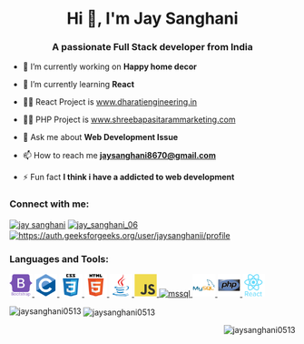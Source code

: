 <h1 align="center">Hi 👋, I'm Jay Sanghani</h1>
<h3 align="center">A passionate Full Stack developer from India</h3>

- 🔭 I’m currently working on **Happy home decor**

- 🌱 I’m currently learning **React**

- 👨‍💻 React Project is www.dharatiengineering.in

- 👨‍💻 PHP Project is www.shreebapasitarammarketing.com

- 💬 Ask me about **Web Development Issue**

- 📫 How to reach me **jaysanghani8670@gmail.com**

- ⚡ Fun fact **I think i have a addicted to web development**

<h3 align="left">Connect with me:</h3>
<p align="left">
<a href="https://fb.com/jay sanghani" target="blank"><img align="center" src="https://raw.githubusercontent.com/rahuldkjain/github-profile-readme-generator/master/src/images/icons/Social/facebook.svg" alt="jay sanghani" height="30" width="40" /></a>
<a href="https://instagram.com/jay_sanghani_06" target="blank"><img align="center" src="https://raw.githubusercontent.com/rahuldkjain/github-profile-readme-generator/master/src/images/icons/Social/instagram.svg" alt="jay_sanghani_06" height="30" width="40" /></a>
<a href="https://auth.geeksforgeeks.org/user/https://auth.geeksforgeeks.org/user/jaysanghanii/profile" target="blank"><img align="center" src="https://raw.githubusercontent.com/rahuldkjain/github-profile-readme-generator/master/src/images/icons/Social/geeks-for-geeks.svg" alt="https://auth.geeksforgeeks.org/user/jaysanghanii/profile" height="30" width="40" /></a>
</p>

<h3 align="left">Languages and Tools:</h3>
<p align="left"> <a href="https://getbootstrap.com" target="_blank" rel="noreferrer"> <img src="https://raw.githubusercontent.com/devicons/devicon/master/icons/bootstrap/bootstrap-plain-wordmark.svg" alt="bootstrap" width="40" height="40"/> </a> <a href="https://www.cprogramming.com/" target="_blank" rel="noreferrer"> <img src="https://raw.githubusercontent.com/devicons/devicon/master/icons/c/c-original.svg" alt="c" width="40" height="40"/> </a> <a href="https://www.w3schools.com/css/" target="_blank" rel="noreferrer"> <img src="https://raw.githubusercontent.com/devicons/devicon/master/icons/css3/css3-original-wordmark.svg" alt="css3" width="40" height="40"/> </a> <a href="https://www.w3.org/html/" target="_blank" rel="noreferrer"> <img src="https://raw.githubusercontent.com/devicons/devicon/master/icons/html5/html5-original-wordmark.svg" alt="html5" width="40" height="40"/> </a> <a href="https://www.java.com" target="_blank" rel="noreferrer"> <img src="https://raw.githubusercontent.com/devicons/devicon/master/icons/java/java-original.svg" alt="java" width="40" height="40"/> </a> <a href="https://developer.mozilla.org/en-US/docs/Web/JavaScript" target="_blank" rel="noreferrer"> <img src="https://raw.githubusercontent.com/devicons/devicon/master/icons/javascript/javascript-original.svg" alt="javascript" width="40" height="40"/> </a> <a href="https://www.microsoft.com/en-us/sql-server" target="_blank" rel="noreferrer"> <img src="https://www.svgrepo.com/show/303229/microsoft-sql-server-logo.svg" alt="mssql" width="40" height="40"/> </a> <a href="https://www.mysql.com/" target="_blank" rel="noreferrer"> <img src="https://raw.githubusercontent.com/devicons/devicon/master/icons/mysql/mysql-original-wordmark.svg" alt="mysql" width="40" height="40"/> </a> <a href="https://www.php.net" target="_blank" rel="noreferrer"> <img src="https://raw.githubusercontent.com/devicons/devicon/master/icons/php/php-original.svg" alt="php" width="40" height="40"/> </a> <a href="https://reactjs.org/" target="_blank" rel="noreferrer"> <img src="https://raw.githubusercontent.com/devicons/devicon/master/icons/react/react-original-wordmark.svg" alt="react" width="40" height="40"/> </a> </p>

<p><img align="left" src="https://github-readme-stats.vercel.app/api/top-langs?username=jaysanghani0513&show_icons=true&locale=en&layout=compact" alt="jaysanghani0513" /></p>

<p>&nbsp;<img align="center" src="https://github-readme-stats.vercel.app/api?username=jaysanghani0513&show_icons=true&theme=dark&locale=en" alt="jaysanghani0513" /></p>

<p><img align="right" src="https://github-readme-streak-stats.herokuapp.com/?user=jaysanghani0513&theme=dark" alt="jaysanghani0513" /></p>
